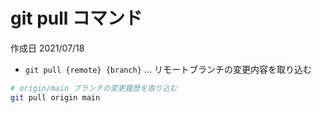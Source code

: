 # git pull コマンド

作成日 2021/07/18

- `git pull {remote} {branch}` ... リモートブランチの変更内容を取り込む

```bash
# origin/main ブランチの変更履歴を取り込む
git pull origin main
```
